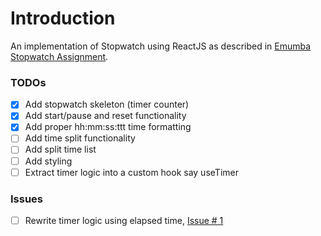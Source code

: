# Introduction

An implementation of Stopwatch using ReactJS as described in [Emumba Stopwatch Assignment](https://github.com/emumba-com/handbooks/blob/master/Frontend/Assignments/stopwatch/README.md).

### TODOs

- [x] Add stopwatch skeleton (timer counter)
- [x] Add start/pause and reset functionality
- [x] Add proper hh:mm:ss:ttt time formatting
- [ ] Add time split functionality
- [ ] Add split time list
- [ ] Add styling
- [ ] Extract timer logic into a custom hook say useTimer

### Issues

- [ ] Rewrite timer logic using elapsed time, [Issue # 1](../../issues/1)
